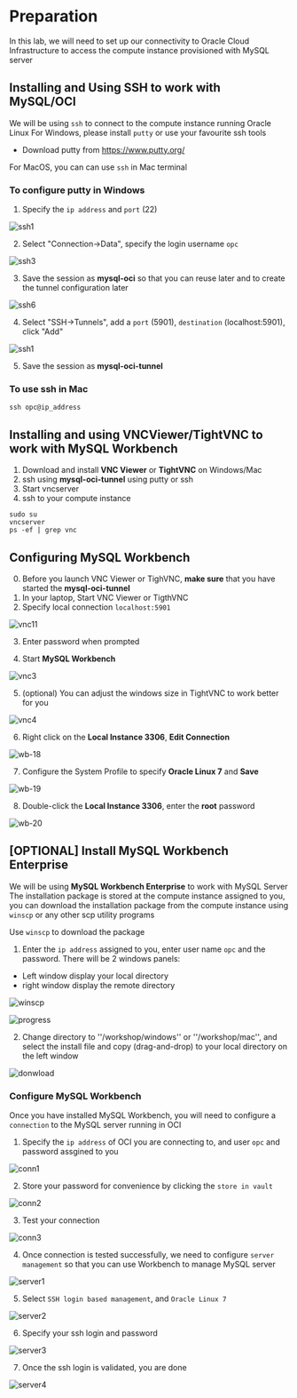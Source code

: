 # Preparation
In this lab, we will need to set up our connectivity to Oracle Cloud Infrastructure to access the compute instance provisioned with MySQL server

## Installing and Using SSH to work with MySQL/OCI
We will be using ``ssh`` to connect to the compute instance running Oracle Linux
For Windows, please install ``putty`` or use your favourite ssh tools
* Download putty from https://www.putty.org/

For MacOS, you can can use ``ssh`` in Mac terminal

### To configure putty in Windows

1. Specify the ``ip address`` and ``port`` (22)

![ssh1](img/ssh1.png)

2. Select "Connection->Data", specify the login username ``opc``

![ssh3](img/ssh3.png)

3. Save the session as **mysql-oci** so that you can reuse later and to create the tunnel configuration later

![ssh6](img/ssh6.png)

4. Select "SSH->Tunnels", add a ``port`` (5901), ``destination`` (localhost:5901), click "Add"

![ssh1](img/ssh1.png)

5. Save the session as **mysql-oci-tunnel**

### To use ssh in Mac

```
ssh opc@ip_address
```

## Installing and using VNCViewer/TightVNC to work with MySQL Workbench

1. Download and install **VNC Viewer** or **TightVNC** on Windows/Mac
2. ssh using **mysql-oci-tunnel** using putty or ssh
3. Start vncserver
4. ssh to your compute instance
```
sudo su
vncserver
ps -ef | grep vnc
```

## Configuring MySQL Workbench

0. Before you launch VNC Viewer or TighVNC, **make sure** that you have started the **mysql-oci-tunnel**
1. In your laptop, Start VNC Viewer or TigthVNC
2. Specify local connection ``localhost:5901``

![vnc11](img/vnc11.png)

3. Enter password when prompted

4. Start **MySQL Workbench**

![vnc3](img/vnc3.png)

5. (optional) You can adjust the windows size in TightVNC to work better for you

![vnc4](img/vnc4.png)

6. Right click on the **Local Instance 3306**, **Edit Connection**

![wb-18](img/wb-18.png)

7. Configure the System Profile to specify **Oracle Linux 7** and **Save**

![wb-19](img/wb-19.png)

8. Double-click the **Local Instance 3306**, enter the **root** password

![wb-20](img/wb-20.png)


## [OPTIONAL] Install MySQL Workbench Enterprise 
We will be using **MySQL Workbench Enterprise** to work with MySQL Server
The installation package is stored at the compute instance assigned to you, you can download the installation package from the compute instance using ``winscp`` or any other scp utility programs

Use ``winscp`` to download the package

1. Enter the ``ip address`` assigned to you, enter user name ``opc`` and the password. There will be 2 windows panels:
* Left window display your local directory
* right window display the remote directory

![winscp](img/wscp1.png)

![progress](img/wscp2.png)

2. Change directory to ''/workshop/windows'' or ''/workshop/mac'', and select the install file and copy (drag-and-drop) to your local directory on the left window

![donwload](img/wscp3.png)


### Configure MySQL Workbench

Once you have installed MySQL Workbench, you will need to configure a ``connection`` to the MySQL server running in OCI

1. Specify the ``ip address`` of OCI you are connecting to, and user ``opc`` and password assgined to you

![conn1](img/workbench1.png)

2. Store your password for convenience by clicking the ``store in vault``

![conn2](img/workbench2.png)

3. Test your connection

![conn3](img/workbench3.png)

4. Once connection is tested successfully, we need to configure ``server management`` so that you can use Workbench to manage MySQL server

![server1](img/wb_s1.png)

5. Select ``SSH login based management``, and ``Oracle Linux 7``

![server2](img/wb_s2.png)

6. Specify your ssh login and password

![server3](img/wb_s3.png)

7. Once the ssh login is validated, you are done

![server4](img/wb_s4.png)




